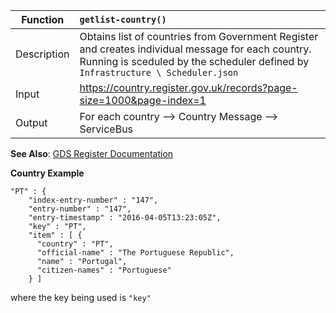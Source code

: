 | **Function** | **`getlist-country()`**                                                 |
|--------------|:-----------------------------------------------------------------------|
| Description  | Obtains list of countries from Government Register and creates individual message for each country.  Running is sceduled by the scheduler defined by `Infrastructure \ Scheduler.json` |
| Input        | <https://country.register.gov.uk/records?page-size=1000&page-index=1> |
| Output       | For each country --> Country Message --> ServiceBus                   |


**See Also**: [GDS Register Documentation](https://registers-docs.cloudapps.digital/#api-documentation-for-registers)

**Country Example**

    "PT" : {
        "index-entry-number" : "147",
        "entry-number" : "147",
        "entry-timestamp" : "2016-04-05T13:23:05Z",
        "key" : "PT",
        "item" : [ {
          "country" : "PT",
          "official-name" : "The Portuguese Republic",
          "name" : "Portugal",
          "citizen-names" : "Portuguese"
        } ]


where the key being used is `"key"`